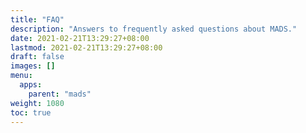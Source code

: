 ```yaml
---
title: "FAQ"
description: "Answers to frequently asked questions about MADS."
date: 2021-02-21T13:29:27+08:00
lastmod: 2021-02-21T13:29:27+08:00
draft: false
images: []
menu:
  apps:
    parent: "mads"
weight: 1080
toc: true
---
```

